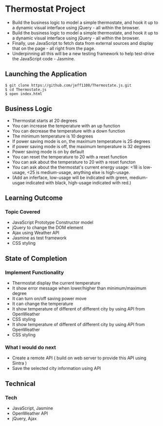 # Thermostat Project

- Build the business logic to model a simple thermostate, and hook it up to a dynamic visual interface using jQuery - all within the browser.
- Build the business logic to model a simple thermostate, and hook it up to a dynamic visual interface using jQuery - all within the browser.
- Finally, use JavaScript to fetch data from external sources and display that on the page - all right from the page.
- Underpinning all this will be a new testing framework to help test-drive the JavaScript code - Jasmine.

## Launching the Application
```
$ git clone https://github.com/jeff1108/Thermostate.js.git
$ cd Thermostate.js
$ open index.html
```

## Business Logic
* Thermostat starts at 20 degrees
* You can increase the temperature with an up function
* You can decrease the temperature with a down function
* The minimum temperature is 10 degrees
* If power saving mode is on, the maximum temperature is 25 degrees
* if power saving mode is off, the maximum temperature is 32 degrees
* Power saving mode is on by default
* You can reset the temperature to 20 with a reset function
* You can ask about the temperature to 20 with a reset functon
* You can ask about the thermostat's current energy usage: <18 is low-usage, <25 is medium-usage, anything else is high-usage.
* (Add an inferface, low-usage will be indicated with green, medium-usgae indicated with black, high-usage indicated with red.)


## Learning Outcome
### Topic Covered
* JavaScript Prototype Constructor model
* jQuery to change the DOM element
* Ajax using Weather API
* Jasmine as test framework
* CSS styling

## State of Completion
### Implement Functionality
* Thermostat display the current temperature
* It show error message when lower/higher than minimum/maximum degree
* It can turn on/off saving power move
* It can change the temperature
* It show temperature of different of different city by using API from OpenWeather
* CSS styling
* It show temperature of different of different city by using API from OpenWeather
* CSS styling


### What I would do next
* Create a remote API ( build on web server to provide this API using Sintra )
* Save the selected city information using API

## Technical 
### Tech
* JavaScript, Jasmine
* OpenWeather API
* jQuery, Ajax
